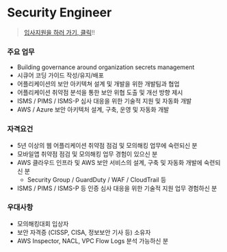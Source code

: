 # Security Engineer

> [입사지원을 하러 가기, 클릭](https://forms.gle/nTCq9oXdtQ9k5iqq8)!!

### 주요 업무

* Building governance around organization secrets management
* 시큐어 코딩 가이드 작성/유지/배포
* 어플리케이션의 보안 아키텍쳐 설계 및 개발을 위한 개발팀과 협업
* 어플리케이션 취약점 분석을 통한 보안 위협 도출 및 개선 방향 제시
* ISMS / PIMS / ISMS-P 심사 대응을 위한 기술적 지원 및 자동화 개발
* AWS / Azure 보안 아키텍처 설계, 구축, 운영 및 자동화 개발

### 자격요건

* 5년 이상의 웹 어플리케이션 취약점 점검 및 모의해킹 업무에 숙련되신 분
* 모바일앱 취약점 점검 및 모의해킹 업무 경험이 있으신 분
* AWS 클라우드 인프라 및 AWS 보안 서비스의 설계, 구축 및 자동화 개발에 숙련되신 분
   * Security Group / GuardDuty / WAF / CloudTrail 등
* ISMS / PIMS / ISMS-P 등 인증 심사 대응을 위한 기술적 지원 업무 경험하신 분

### 우대사항

* 모의해킹대회 입상자
* 보안 자격증 (CISSP, CISA, 정보보안 기사 등) 소유자
* AWS Inspector, NACL, VPC Flow Logs 분석 가능하신 분
